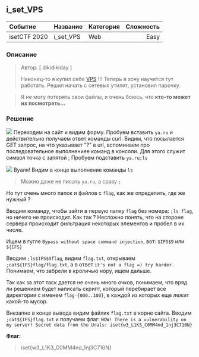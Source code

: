 ## i_set_VPS

| Событие | Название | Категория | Сложность |
|:--------|:---------|:----------|----------:|
| isetCTF 2020 | i_set_VPS | Web | Easy |

### Описание
> Автор: [ dikidikiday ]
>
> Наконец-то я  купил себе [VPS](http://ваш_сайт:1337) !!! Теперь я хочу научится тут работать. Решил начать с сетевых утилит, установил парочку.

> Я не могу потерять свои файлы, и очень боюсь, что **кто-то может их посмотреть...**

### Решение

![](imgs/1.jpg)
Переходим на сайт и видим форму. Пробуем вставить `ya.ru` и действительно получаем ответ команды curl.
Видим, что посылается GET запрос, на что указывает "?" в url, вспоминаем про последовательное выполнениее команд в консоли.
Для этого служит символ точка с запятой ;
Пробуем подставить `ya.ru;ls`

![](imgs/2.jpg)
Вуаля! Видим в конце выполнение команды `ls`

> Можно даже не писать `ya.ru`, а сразу `;`

Но тут очень много папок и файлов с `flag`, как же определить, где же нужный ?

Вводим команду, чтобы зайти в первую папку `flag` без номера:
`;ls flag`, но ничего не происходит. Как так ?
Несложно понять, что на стороне сервера происходит фильтрация некоторых элементов и пробел в их числе.

Ищем в гугле `Bypass without space command injection`, вот:
`$IFS$9` или `${IFS}`

Вводим `;ls$IFS$9flag`, видим `flag.txt`, открываем `;cat${IFS}flag/flag.txt`, а в ответ
`it's not a flag =) try harder.`
Понимаем, что забрели в кроличью нору, ищем дальше.

Так как за этот таск дается не очень много очков, понимаем, что вряд ли решением будет написать скрипт, который перебирает все директории с именем `flag-{000..100}`, в каждой из которых еще лежит какой-то мусор.

Внезапно в конце вывода видим файлик `flag.txt` в корне сайта.
Вводим `;cat${IFS}flag.txt` и получаем флаг:
`WOW! There is a vulnerability on my server! Secret data from the Urals: iset{w3_L1K3_C0MM4nd_1nj3C710N}`

**Флаг:**

> iset{w3_L1K3_C0MM4nd_1nj3C710N}
